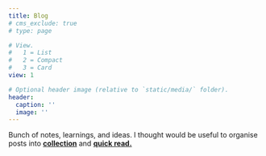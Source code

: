 ```yaml
---
title: Blog
# cms_exclude: true
# type: page

# View.
#   1 = List
#   2 = Compact
#   3 = Card
view: 1

# Optional header image (relative to `static/media/` folder).
header:
  caption: ''
  image: ''
---
```


<p style="margin-bottom: 1.5rem">
Bunch of notes, learnings, and ideas. I thought would be useful to organise posts into <a style="font-weight: bold"
href="/tag/collection">collection</a> and <a style="font-weight: bold"
href="/tag/quick-read">quick read.</a>
</p>

